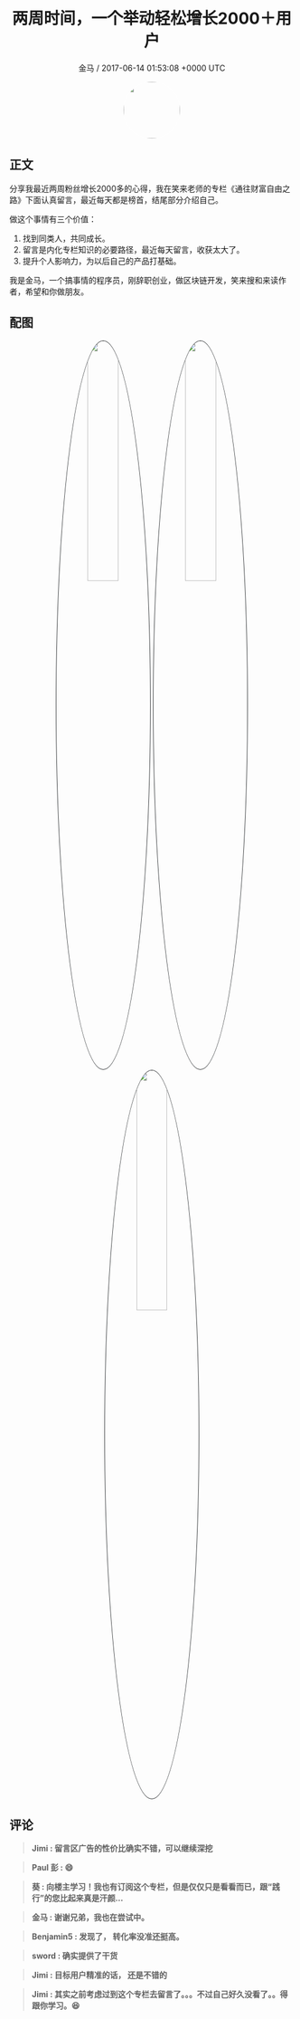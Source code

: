 <h1 align="center">两周时间，一个举动轻松增长2000＋用户</h1>
<p align="center">
    <a>金马 / 2017-06-14 01:53:08 &#43;0000 UTC</a>
</p>

<div align="center">
    <img src="https://images.zsxq.com/Fq05ANBAXNtwo41wV5FukP5wm8oE?e=1590940799&amp;token=kIxbL07-8jAj8w1n4s9zv64FuZZNEATmlU_Vm6zD:3EjIk4NLHG70peTasnS_vsWBOVA=" width="100" height="100" style="border:1px solid;border-radius:50%; color:#ffffff"/>
</div>

## 正文

<div>
分享我最近两周粉丝增长2000多的心得，我在笑来老师的专栏《通往财富自由之路》下面认真留言，最近每天都是榜首，结尾部分介绍自己。

做这个事情有三个价值：

1. 找到同类人，共同成长。
2. 留言是内化专栏知识的必要路径，最近每天留言，收获太大了。
3. 提升个人影响力，为以后自己的产品打基础。

我是金马，一个搞事情的程序员，刚辞职创业，做区块链开发，笑来搜和来读作者，希望和你做朋友。
</div>

## 配图
<div class="image" align="center">

<img src="https://images.zsxq.com/Fk6f_dpUTArINiMyHVhdMup6mwY7?e=1590940799&amp;token=kIxbL07-8jAj8w1n4s9zv64FuZZNEATmlU_Vm6zD:_1Iw7mhKCx3mIuHmhdAz1MhBk24=" width="33%" height="33%" style="border:1px solid;border-radius:50%; color:#3c3f41"/>

<img src="https://images.zsxq.com/FmLhW9BTEsYjmRfh87ZF7BczJtQG?e=1590940799&amp;token=kIxbL07-8jAj8w1n4s9zv64FuZZNEATmlU_Vm6zD:Ju59OR5kFSEVTkbLl1yRL5mcL8M=" width="33%" height="33%" style="border:1px solid;border-radius:50%; color:#3c3f41"/>

<img src="https://images.zsxq.com/FvIH8c_vSGiYdf2jiCT5fyWWt5AX?e=1590940799&amp;token=kIxbL07-8jAj8w1n4s9zv64FuZZNEATmlU_Vm6zD:l1S8avBbXf7IKhiNRyN3tGjIMnM=" width="33%" height="33%" style="border:1px solid;border-radius:50%; color:#3c3f41"/>

</div>

## 评论

<div align="left">
<div>

<blockquote >
<span> <strong>Jimi : 留言区广告的性价比确实不错，可以继续深挖 </strong></span>
</blockquote>

<blockquote >
<span> <strong>Paul 彭 : 😄 </strong></span>
</blockquote>

<blockquote >
<span> <strong>葵 : 向楼主学习！我也有订阅这个专栏，但是仅仅只是看看而已，跟“践行”的您比起来真是汗颜… </strong></span>
</blockquote>

<blockquote >
<span> <strong>金马 : 谢谢兄弟，我也在尝试中。 </strong></span>
</blockquote>

<blockquote >
<span> <strong>Benjamin5 : 发现了， 转化率没准还挺高。 </strong></span>
</blockquote>

<blockquote >
<span> <strong>sword : 确实提供了干货 </strong></span>
</blockquote>

<blockquote >
<span> <strong>Jimi : 目标用户精准的话， 还是不错的 </strong></span>
</blockquote>

<blockquote >
<span> <strong>Jimi : 其实之前考虑过到这个专栏去留言了。。。不过自己好久没看了。。得跟你学习。😆 </strong></span>
</blockquote>

</div>
</div>